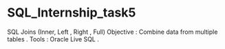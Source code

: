 # SQL_Internship_task5
SQL Joins (Inner, Left , Right , Full)
Objective : Combine data from multiple tables .
Tools : Oracle Live SQL .
